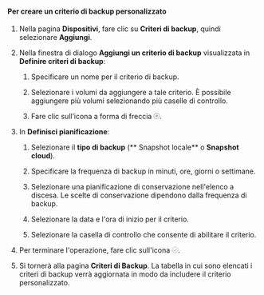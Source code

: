 <!--author=SharS last changed: 11/04/15-->


#### Per creare un criterio di backup personalizzato

1. Nella pagina **Dispositivi**, fare clic su **Criteri di backup**, quindi selezionare **Aggiungi**.

2. Nella finestra di dialogo **Aggiungi un criterio di backup** visualizzata in **Definire criteri di backup**:

    1. Specificare un nome per il criterio di backup.

    2. Selezionare i volumi da aggiungere a tale criterio. È possibile aggiungere più volumi selezionando più caselle di controllo.

    3. Fare clic sull’icona a forma di freccia ![icona del segno di spunta](./media/storsimple-create-custom-backup-policy-u2/HCS_ArrowIcon-include.png).

6. In **Definisci pianificazione**:

    1. Selezionare il **tipo di backup** (** Snapshot locale** o **Snapshot cloud**).

    3. Specificare la frequenza di backup in minuti, ore, giorni o settimane.

    4. Selezionare una pianificazione di conservazione nell'elenco a discesa. Le scelte di conservazione dipendono dalla frequenza di backup.
 
    5. Selezionare la data e l'ora di inizio per il criterio.

    6. Selezionare la casella di controllo che consente di abilitare il criterio.

7. Per terminare l'operazione, fare clic sull'icona ![icona del segno di spunta](./media/storsimple-add-backup-policy-u2/HCS_CheckIcon-include.png).

8. Si tornerà alla pagina **Criteri di Backup**. La tabella in cui sono elencati i criteri di backup verrà aggiornata in modo da includere il criterio personalizzato.


